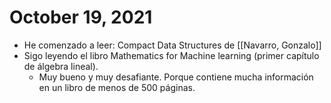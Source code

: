 # October 19, 2021

- He comenzado a leer: Compact Data Structures de [[Navarro, Gonzalo]]
- Sigo leyendo el libro Mathematics for Machine learning (primer capítulo de álgebra lineal).
	- Muy bueno y muy desafiante. Porque contiene mucha información en un libro de menos de 500 páginas.

